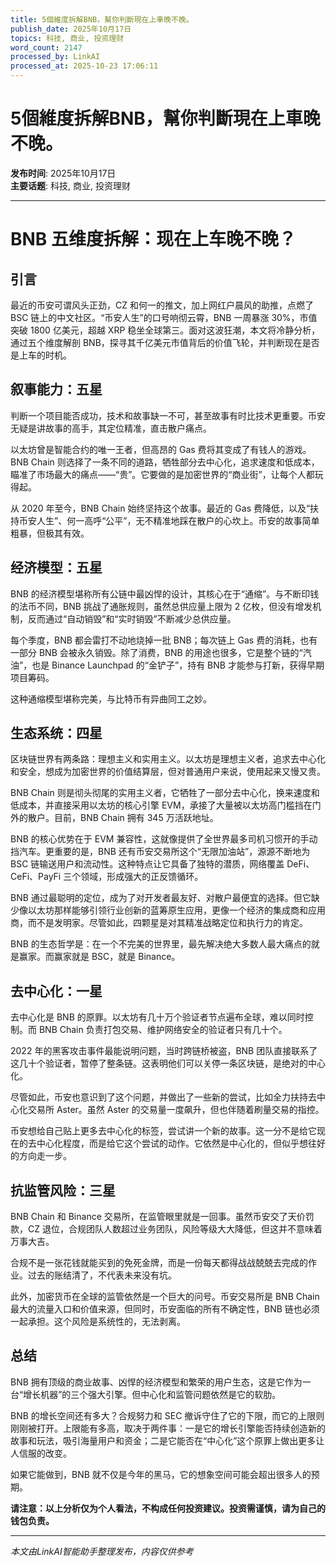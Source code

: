 ```yaml
---
title: 5個維度拆解BNB，幫你判斷現在上車晚不晚。
publish_date: 2025年10月17日
topics: 科技, 商业, 投资理财
word_count: 2147
processed_by: LinkAI
processed_at: 2025-10-23 17:06:11
---
```


# 5個維度拆解BNB，幫你判斷現在上車晚不晚。

**发布时间**: 2025年10月17日  
**主要话题**: 科技, 商业, 投资理财

---

# BNB 五维度拆解：现在上车晚不晚？

## 引言

最近的币安可谓风头正劲，CZ 和何一的推文，加上网红户晨风的助推，点燃了 BSC 链上的中文社区。“币安人生”的口号响彻云霄，BNB 一周暴涨 30%，市值突破 1800 亿美元，超越 XRP 稳坐全球第三。面对这波狂潮，本文将冷静分析，通过五个维度解剖 BNB，探寻其千亿美元市值背后的价值飞轮，并判断现在是否是上车的时机。

## 叙事能力：五星

判断一个项目能否成功，技术和故事缺一不可，甚至故事有时比技术更重要。币安无疑是讲故事的高手，其定位精准，直击散户痛点。

以太坊曾是智能合约的唯一王者，但高昂的 Gas 费将其变成了有钱人的游戏。BNB Chain 则选择了一条不同的道路，牺牲部分去中心化，追求速度和低成本，瞄准了市场最大的痛点——“贵”。它要做的是加密世界的“商业街”，让每个人都玩得起。

从 2020 年至今，BNB Chain 始终坚持这个故事。最近的 Gas 费降低，以及“扶持币安人生”、何一高呼“公平”，无不精准地踩在散户的心坎上。币安的故事简单粗暴，但极其有效。

## 经济模型：五星

BNB 的经济模型堪称所有公链中最凶悍的设计，其核心在于“通缩”。与不断印钱的法币不同，BNB 挑战了通胀规则，虽然总供应量上限为 2 亿枚，但没有增发机制，反而通过“自动销毁”和“实时销毁”不断减少总供应量。

每个季度，BNB 都会雷打不动地烧掉一批 BNB；每次链上 Gas 费的消耗，也有一部分 BNB 会被永久销毁。除了消费，BNB 的用途也很多，它是整个链的“汽油”，也是 Binance Launchpad 的“金铲子”，持有 BNB 才能参与打新，获得早期项目筹码。

这种通缩模型堪称完美，与比特币有异曲同工之妙。

## 生态系统：四星

区块链世界有两条路：理想主义和实用主义。以太坊是理想主义者，追求去中心化和安全，想成为加密世界的价值结算层，但对普通用户来说，使用起来又慢又贵。

BNB Chain 则是彻头彻尾的实用主义者，它牺牲了一部分去中心化，换来速度和低成本，并直接采用以太坊的核心引擎 EVM，承接了大量被以太坊高门槛挡在门外的散户。目前，BNB Chain 拥有 345 万活跃地址。

BNB 的核心优势在于 EVM 兼容性，这就像提供了全世界最多司机习惯开的手动挡汽车。更重要的是，BNB 还有币安交易所这个“无限加油站”，源源不断地为 BSC 链输送用户和流动性。这种特点让它具备了独特的潜质，网络覆盖 DeFi、CeFi、PayFi 三个领域，形成强大的正反馈循环。

BNB 通过最聪明的定位，成为了对开发者最友好、对散户最便宜的选择。但它缺少像以太坊那样能够引领行业创新的蓝筹原生应用，更像一个经济的集成商和应用商，而不是发明家。尽管如此，四颗星是对其精准战略定位和执行力的肯定。

BNB 的生态哲学是：在一个不完美的世界里，最先解决绝大多数人最大痛点的就是赢家。而赢家就是 BSC，就是 Binance。

## 去中心化：一星

去中心化是 BNB 的原罪。以太坊有几十万个验证者节点遍布全球，难以同时控制。而 BNB Chain 负责打包交易、维护网络安全的验证者只有几十个。

2022 年的黑客攻击事件最能说明问题，当时跨链桥被盗，BNB 团队直接联系了这几十个验证者，暂停了整条链。这表明他们可以关停一条区块链，是绝对的中心化。

尽管如此，币安也意识到了这个问题，并做出了一些新的尝试，比如全力扶持去中心化交易所 Aster。虽然 Aster 的交易量一度飙升，但也伴随着刷量交易的指控。

币安想给自己贴上更多去中心化的标签，尝试讲一个新的故事。这一分不是给它现在的去中心化程度，而是给它这个尝试的动作。它依然是中心化的，但似乎想往好的方向走一步。

## 抗监管风险：三星

BNB Chain 和 Binance 交易所，在监管眼里就是一回事。虽然币安交了天价罚款，CZ 退位，合规团队人数超过业务团队，风险等级大大降低，但这并不意味着万事大吉。

合规不是一张花钱就能买到的免死金牌，而是一份每天都得战战兢兢去完成的作业。过去的账结清了，不代表未来没有坑。

此外，加密货币在全球的监管依然是一个巨大的问号。币安交易所是 BNB Chain 最大的流量入口和价值来源，但同时，币安面临的所有不确定性，BNB 链也必须一起承担。这个风险是系统性的，无法剥离。

## 总结

BNB 拥有顶级的商业故事、凶悍的经济模型和繁荣的用户生态，这是它作为一台“增长机器”的三个强大引擎。但中心化和监管问题依然是它的软肋。

BNB 的增长空间还有多大？合规努力和 SEC 撤诉守住了它的下限，而它的上限则刚刚被打开。上限能有多高，取决于两件事：一是它的增长引擎能否持续创造新的故事和玩法，吸引海量用户和资金；二是它能否在“中心化”这个原罪上做出更多让人信服的改变。

如果它能做到，BNB 就不仅是今年的黑马，它的想象空间可能会超出很多人的预期。

**请注意：以上分析仅为个人看法，不构成任何投资建议。投资需谨慎，请为自己的钱包负责。**


---

*本文由LinkAI智能助手整理发布，内容仅供参考*

